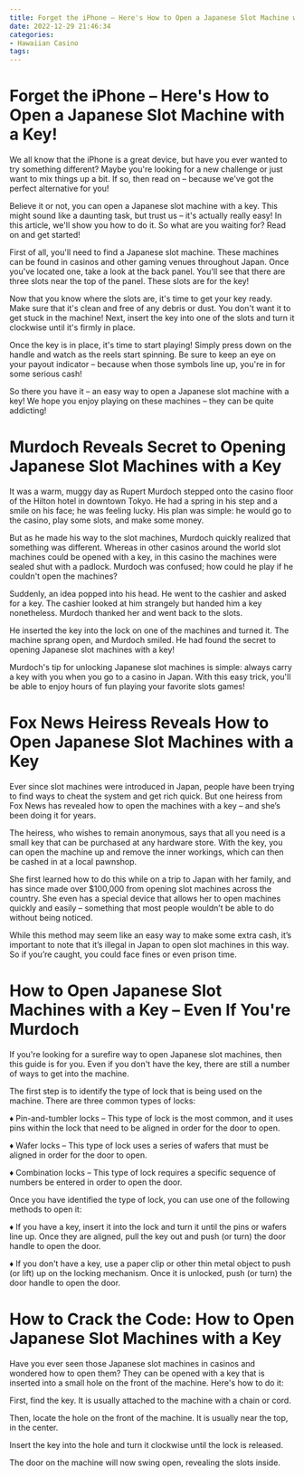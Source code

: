 ```yaml
---
title: Forget the iPhone – Here's How to Open a Japanese Slot Machine with a Key!
date: 2022-12-29 21:46:34
categories:
- Hawaiian Casino
tags:
---
```



#  Forget the iPhone – Here's How to Open a Japanese Slot Machine with a Key!

We all know that the iPhone is a great device, but have you ever wanted to try something different? Maybe you're looking for a new challenge or just want to mix things up a bit. If so, then read on – because we've got the perfect alternative for you!

Believe it or not, you can open a Japanese slot machine with a key. This might sound like a daunting task, but trust us – it's actually really easy! In this article, we'll show you how to do it. So what are you waiting for? Read on and get started!

First of all, you'll need to find a Japanese slot machine. These machines can be found in casinos and other gaming venues throughout Japan. Once you've located one, take a look at the back panel. You'll see that there are three slots near the top of the panel. These slots are for the key!

Now that you know where the slots are, it's time to get your key ready. Make sure that it's clean and free of any debris or dust. You don't want it to get stuck in the machine! Next, insert the key into one of the slots and turn it clockwise until it's firmly in place.

Once the key is in place, it's time to start playing! Simply press down on the handle and watch as the reels start spinning. Be sure to keep an eye on your payout indicator – because when those symbols line up, you're in for some serious cash!

So there you have it – an easy way to open a Japanese slot machine with a key! We hope you enjoy playing on these machines – they can be quite addicting!

#  Murdoch Reveals Secret to Opening Japanese Slot Machines with a Key

It was a warm, muggy day as Rupert Murdoch stepped onto the casino floor of the Hilton hotel in downtown Tokyo. He had a spring in his step and a smile on his face; he was feeling lucky. His plan was simple: he would go to the casino, play some slots, and make some money.

But as he made his way to the slot machines, Murdoch quickly realized that something was different. Whereas in other casinos around the world slot machines could be opened with a key, in this casino the machines were sealed shut with a padlock. Murdoch was confused; how could he play if he couldn't open the machines?

Suddenly, an idea popped into his head. He went to the cashier and asked for a key. The cashier looked at him strangely but handed him a key nonetheless. Murdoch thanked her and went back to the slots.

He inserted the key into the lock on one of the machines and turned it. The machine sprang open, and Murdoch smiled. He had found the secret to opening Japanese slot machines with a key!

Murdoch's tip for unlocking Japanese slot machines is simple: always carry a key with you when you go to a casino in Japan. With this easy trick, you'll be able to enjoy hours of fun playing your favorite slots games!

#  Fox News Heiress Reveals How to Open Japanese Slot Machines with a Key

Ever since slot machines were introduced in Japan, people have been trying to find ways to cheat the system and get rich quick. But one heiress from Fox News has revealed how to open the machines with a key – and she’s been doing it for years.

The heiress, who wishes to remain anonymous, says that all you need is a small key that can be purchased at any hardware store. With the key, you can open the machine up and remove the inner workings, which can then be cashed in at a local pawnshop.

She first learned how to do this while on a trip to Japan with her family, and has since made over $100,000 from opening slot machines across the country. She even has a special device that allows her to open machines quickly and easily – something that most people wouldn’t be able to do without being noticed.

While this method may seem like an easy way to make some extra cash, it’s important to note that it’s illegal in Japan to open slot machines in this way. So if you’re caught, you could face fines or even prison time.

#  How to Open Japanese Slot Machines with a Key – Even If You're Murdoch

If you're looking for a surefire way to open Japanese slot machines, then this guide is for you. Even if you don't have the key, there are still a number of ways to get into the machine.

The first step is to identify the type of lock that is being used on the machine. There are three common types of locks:

♦ Pin-and-tumbler locks – This type of lock is the most common, and it uses pins within the lock that need to be aligned in order for the door to open.

♦ Wafer locks – This type of lock uses a series of wafers that must be aligned in order for the door to open.

♦ Combination locks – This type of lock requires a specific sequence of numbers be entered in order to open the door.

Once you have identified the type of lock, you can use one of the following methods to open it:

♦ If you have a key, insert it into the lock and turn it until the pins or wafers line up. Once they are aligned, pull the key out and push (or turn) the door handle to open the door.

♦ If you don't have a key, use a paper clip or other thin metal object to push (or lift) up on the locking mechanism. Once it is unlocked, push (or turn) the door handle to open the door.

#  How to Crack the Code: How to Open Japanese Slot Machines with a Key

Have you ever seen those Japanese slot machines in casinos and wondered how to open them? They can be opened with a key that is inserted into a small hole on the front of the machine. Here's how to do it:

First, find the key. It is usually attached to the machine with a chain or cord.

Then, locate the hole on the front of the machine. It is usually near the top, in the center.

Insert the key into the hole and turn it clockwise until the lock is released.

The door on the machine will now swing open, revealing the slots inside.